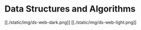 # Data Structures and Algorithms 

[[./static/img/ds-web-dark.png]]
[[./static/img/ds-web-light.png]]

